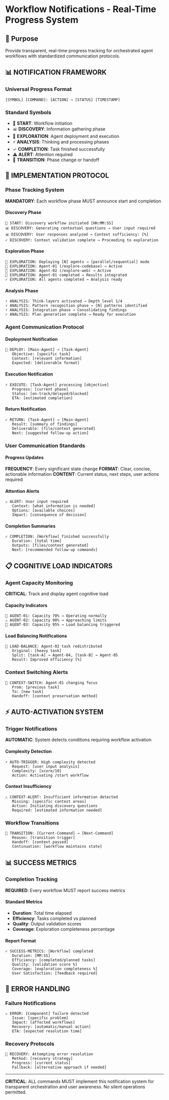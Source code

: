 # Workflow Notifications - Real-Time Progress System

## 🎯 Purpose
Provide transparent, real-time progress tracking for orchestrated agent workflows with standardized communication protocols.

## 📊 NOTIFICATION FRAMEWORK

### Universal Progress Format
```
[SYMBOL] [COMMAND]: [ACTION] → [STATUS] [TIMESTAMP]
```

### Standard Symbols
- 🎯 **START**: Workflow initiation
- 📊 **DISCOVERY**: Information gathering phase
- 🔧 **EXPLORATION**: Agent deployment and execution
- ⚡ **ANALYSIS**: Thinking and processing phases
- ✓ **COMPLETION**: Task finished successfully
- ⚠️ **ALERT**: Attention required
- 🔄 **TRANSITION**: Phase change or handoff

## 🔧 IMPLEMENTATION PROTOCOL

### Phase Tracking System
**MANDATORY**: Each workflow phase MUST announce start and completion

#### Discovery Phase
```
🎯 START: Discovery workflow initiated [HH:MM:SS]
📊 DISCOVERY: Generating contextual questions → User input required
📊 DISCOVERY: User responses analyzed → Context sufficiency: [%]
✓ DISCOVERY: Context validation complete → Proceeding to exploration
```

#### Exploration Phase
```
🔧 EXPLORATION: Deploying [N] agents → [parallel/sequential] mode
🔧 EXPLORATION: Agent-01 (/explore-codebase) → Active
🔧 EXPLORATION: Agent-02 (/explore-web) → Active
🔧 EXPLORATION: Agent-01 completed → Results integrated
✓ EXPLORATION: All agents completed → Analysis ready
```

#### Analysis Phase
```
⚡ ANALYSIS: Think-layers activated → Depth level 1/4
⚡ ANALYSIS: Pattern recognition phase → [N] patterns identified
⚡ ANALYSIS: Integration phase → Consolidating findings
✓ ANALYSIS: Plan generation complete → Ready for execution
```

### Agent Communication Protocol

#### Deployment Notification
```
🔄 DEPLOY: [Main-Agent] → [Task-Agent] 
   Objective: [specific task]
   Context: [relevant information]
   Expected: [deliverable format]
```

#### Execution Notification
```
⚡ EXECUTE: [Task-Agent] processing [objective]
   Progress: [current phase]
   Status: [on-track/delayed/blocked]
   ETA: [estimated completion]
```

#### Return Notification
```
✓ RETURN: [Task-Agent] → [Main-Agent]
   Result: [summary of findings]
   Deliverable: [file/context generated]
   Next: [suggested follow-up action]
```

### User Communication Standards

#### Progress Updates
**FREQUENCY**: Every significant state change
**FORMAT**: Clear, concise, actionable information
**CONTENT**: Current status, next steps, user actions required

#### Attention Alerts
```
⚠️ ALERT: User input required
   Context: [what information is needed]
   Options: [available choices]
   Impact: [consequence of decision]
```

#### Completion Summaries
```
✓ COMPLETION: [Workflow] finished successfully
   Duration: [total time]
   Outputs: [files/context generated]
   Next: [recommended follow-up commands]
```

## 📋 COGNITIVE LOAD INDICATORS

### Agent Capacity Monitoring
**CRITICAL**: Track and display agent cognitive load

#### Capacity Indicators
```
🔧 AGENT-01: Capacity 70% → Operating normally
⚠️ AGENT-02: Capacity 90% → Approaching limits
🔄 AGENT-03: Capacity 95% → Load balancing triggered
```

#### Load Balancing Notifications
```
🔄 LOAD-BALANCE: Agent-02 task redistributed
   Original: [heavy task]
   Split: [task-A] → Agent-04, [task-B] → Agent-05
   Result: Improved efficiency [%]
```

### Context Switching Alerts
```
🔄 CONTEXT-SWITCH: Agent-01 changing focus
   From: [previous task]
   To: [new task]
   Handoff: [context preservation method]
```

## ⚡ AUTO-ACTIVATION SYSTEM

### Trigger Notifications
**AUTOMATIC**: System detects conditions requiring workflow activation

#### Complexity Detection
```
⚡ AUTO-TRIGGER: High complexity detected
   Request: [user input analysis]
   Complexity: [score/10]
   Action: Activating /start workflow
```

#### Context Insufficiency
```
⚠️ CONTEXT-ALERT: Insufficient information detected
   Missing: [specific context areas]
   Action: Initiating discovery questions
   Required: [estimated information needed]
```

### Workflow Transitions
```
🔄 TRANSITION: [Current-Command] → [Next-Command]
   Reason: [transition trigger]
   Handoff: [context passed]
   Continuation: [workflow maintains state]
```

## 📊 SUCCESS METRICS

### Completion Tracking
**REQUIRED**: Every workflow MUST report success metrics

#### Standard Metrics
- **Duration**: Total time elapsed
- **Efficiency**: Tasks completed vs planned
- **Quality**: Output validation scores
- **Coverage**: Exploration completeness percentage

#### Report Format
```
✓ SUCCESS-METRICS: [Workflow] completed
   Duration: [MM:SS]
   Efficiency: [completed/planned tasks]
   Quality: [validation score %]
   Coverage: [exploration completeness %]
   User Satisfaction: [feedback required]
```

## 🚫 ERROR HANDLING

### Failure Notifications
```
⚠️ ERROR: [Component] failure detected
   Issue: [specific problem]
   Impact: [affected workflows]
   Recovery: [automatic/manual action]
   ETA: [expected resolution time]
```

### Recovery Protocols
```
🔄 RECOVERY: Attempting error resolution
   Method: [recovery strategy]
   Progress: [current status]
   Fallback: [alternative approach if needed]
```

---

**CRITICAL**: ALL commands MUST implement this notification system for transparent orchestration and user awareness. No silent operations permitted.
